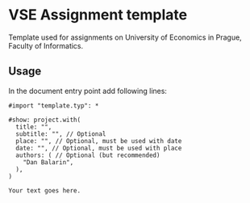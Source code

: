 # VSE Assignment template

Template used for assignments on University of Economics in Prague, Faculty of Informatics.

## Usage

In the document entry point add following lines:

```typst
#import "template.typ": *

#show: project.with(
  title: "",
  subtitle: "", // Optional
  place: "", // Optional, must be used with date
  date: "", // Optional, must be used with place
  authors: ( // Optional (but recommended)
    "Dan Balarin", 
  ),
)

Your text goes here.
```
